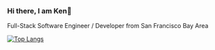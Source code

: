 ### Hi there, I am Ken👋

Full-Stack Software Engineer / Developer from San Francisco Bay Area

[![Top Langs](https://github-readme-stats.vercel.app/api/top-langs/?username=ken594&layout=donut)](https://github.com/anuraghazra/github-readme-stats)
